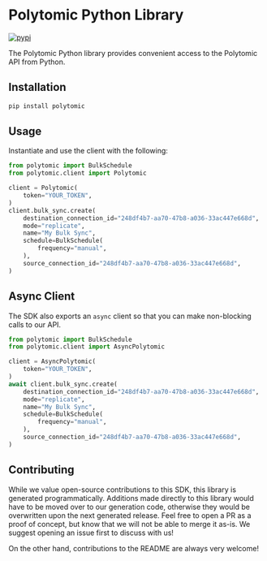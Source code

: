 # Polytomic Python Library

[![pypi](https://img.shields.io/pypi/v/polytomic)](https://pypi.python.org/pypi/polytomic)

The Polytomic Python library provides convenient access to the Polytomic API from Python.

## Installation

```sh
pip install polytomic
```

## Usage

Instantiate and use the client with the following:

```python
from polytomic import BulkSchedule
from polytomic.client import Polytomic

client = Polytomic(
    token="YOUR_TOKEN",
)
client.bulk_sync.create(
    destination_connection_id="248df4b7-aa70-47b8-a036-33ac447e668d",
    mode="replicate",
    name="My Bulk Sync",
    schedule=BulkSchedule(
        frequency="manual",
    ),
    source_connection_id="248df4b7-aa70-47b8-a036-33ac447e668d",
)
```

## Async Client

The SDK also exports an `async` client so that you can make non-blocking calls to our API.

```python
from polytomic import BulkSchedule
from polytomic.client import AsyncPolytomic

client = AsyncPolytomic(
    token="YOUR_TOKEN",
)
await client.bulk_sync.create(
    destination_connection_id="248df4b7-aa70-47b8-a036-33ac447e668d",
    mode="replicate",
    name="My Bulk Sync",
    schedule=BulkSchedule(
        frequency="manual",
    ),
    source_connection_id="248df4b7-aa70-47b8-a036-33ac447e668d",
)
```

## Contributing

While we value open-source contributions to this SDK, this library is generated programmatically.
Additions made directly to this library would have to be moved over to our generation code,
otherwise they would be overwritten upon the next generated release. Feel free to open a PR as
a proof of concept, but know that we will not be able to merge it as-is. We suggest opening
an issue first to discuss with us!

On the other hand, contributions to the README are always very welcome!
